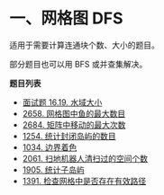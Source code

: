 # 一、网格图 DFS

适用于需要计算连通块个数、大小的题目。

部分题目也可以用 BFS 或并查集解决。

**题目列表**

- [面试题 16.19. 水域大小](https://leetcode.cn/problems/pond-sizes-lcci/description/)
- [2658. 网格图中鱼的最大数目](https://leetcode.cn/problems/maximum-number-of-fish-in-a-grid/description/)
- [2684. 矩阵中移动的最大次数](https://leetcode.cn/problems/maximum-number-of-moves-in-a-grid/description/)
- [1254. 统计封闭岛屿的数目](https://leetcode.cn/problems/number-of-closed-islands/description/)
- [1034. 边界着色](https://leetcode.cn/problems/coloring-a-border/description/)
- [2061. 扫地机器人清扫过的空间个数](https://leetcode.cn/problems/number-of-spaces-cleaning-robot-cleaned/description/)
- [1905. 统计子岛屿](https://leetcode.cn/problems/count-sub-islands/description/)
- [1391. 检查网格中是否存在有效路径](https://leetcode.cn/problems/check-if-there-is-a-valid-path-in-a-grid/description/)
